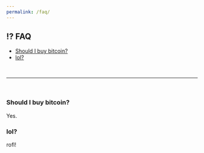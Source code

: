 ```yaml
---
permalink: /faq/
---
```


## ⁉️ FAQ
- [Should I buy bitcoin?](#should-i-buy-bitcoin)
- [lol?](#lol)

<p>
  <br>
  <hr>
  <br>
</p>

### Should I buy bitcoin?
Yes.

### lol?
rofl!
